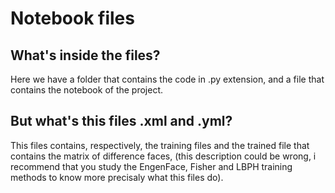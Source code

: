 # Notebook files
## What's inside the files?
Here we have a folder that contains the code in .py extension, and a file that contains the notebook of the project.

## But what's this files .xml and .yml?
This files contains, respectively, the training files and the trained file that contains the matrix of difference faces, (this description could be wrong, i recommend that you study the EngenFace, Fisher and LBPH training methods to know more precisaly what this files do).
